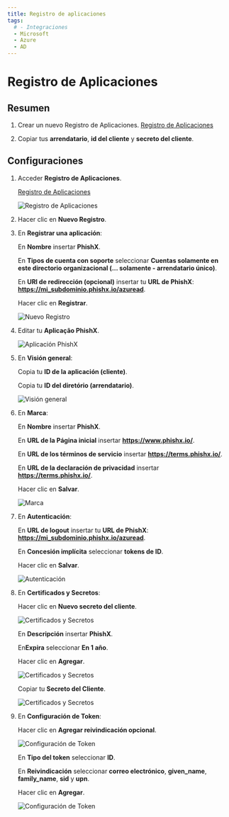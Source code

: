 ```yaml
---
title: Registro de aplicaciones
tags:
  # - Integraciones
  - Microsoft
  - Azure
  - AD
---
```

# Registro de Aplicaciones

## Resumen

1. Crear un nuevo Registro de Aplicaciones. [Registro de Aplicaciones](https://portal.azure.com/#blade/Microsoft_AAD_IAM/ActiveDirectoryMenuBlade/RegisteredApps)

2. Copiar tus **arrendatario**, **id del cliente** y **secreto del cliente**.

## Configuraciones

1. Acceder **Registro de Aplicaciones**.

   [Registro de Aplicaciones](https://portal.azure.com/#blade/Microsoft_AAD_IAM/ActiveDirectoryMenuBlade/RegisteredApps)

   ![Registro de Aplicaciones](https://cdn.phishx.io/phishx-docs/images/azure_ad_03.webp)

2. Hacer clic en **Nuevo Registro**.

3. En **Registrar una aplicación**:

   En **Nombre** insertar **PhishX**.

   En **Tipos de cuenta con soporte** seleccionar **Cuentas solamente en este directorio organizacional (... solamente - arrendatario único)**.

   En **URI de redirección (opcional)** insertar tu **URL de PhishX**: **https://mi_subdominio.phishx.io/azuread**.

   Hacer clic en **Registrar**.

   ![Nuevo Registro](https://cdn.phishx.io/phishx-docs/images/azure_ad_04.webp)

4. Editar tu **Aplicação PhishX**.

   ![Aplicación PhishX](https://cdn.phishx.io/phishx-docs/images/azure_ad_05.webp)

5. En **Visión general**:

   Copia tu **ID de la aplicación (cliente)**.

   Copia tu **ID del diretório (arrendatario)**.

   ![Visión general](https://cdn.phishx.io/phishx-docs/images/azure_ad_06.webp)

6. En **Marca**:

   En **Nombre** insertar **PhishX**.

   En **URL de la Página inicial** insertar **https://www.phishx.io/**.

   En **URL de los términos de servicio** insertar **https://terms.phishx.io/**.

   En **URL de la declaración de privacidad** insertar **https://terms.phishx.io/**.

   Hacer clic en **Salvar**.

   ![Marca](https://cdn.phishx.io/phishx-docs/images/azure_ad_07.webp)

7. En **Autenticación**:

   En **URL de logout** insertar tu **URL de PhishX**: **https://mi_subdominio.phishx.io/azuread**.

   En **Concesión implícita** seleccionar **tokens de ID**.

   Hacer clic en **Salvar**.

   ![Autenticación](https://cdn.phishx.io/phishx-docs/images/azure_ad_08.webp)

8. En **Certificados y Secretos**:

   Hacer clic en **Nuevo secreto del cliente**.

   ![Certificados y Secretos](https://cdn.phishx.io/phishx-docs/images/azure_ad_09.webp)

   En **Descripción** insertar **PhishX**.

   En**Expira** seleccionar **En 1 año**.

   Hacer clic en **Agregar**.

   ![Certificados y Secretos](https://cdn.phishx.io/phishx-docs/images/azure_ad_10.webp)

   Copiar tu **Secreto del Cliente**.

   ![Certificados y Secretos](https://cdn.phishx.io/phishx-docs/images/azure_ad_11.webp)

9. En **Configuración de Token**:

   Hacer clic en **Agregar reivindicación opcional**.

   ![Configuración de Token](https://cdn.phishx.io/phishx-docs/images/azure_ad_12.webp)

   En **Tipo del token** seleccionar **ID**.

   En **Reivindicación** seleccionar **correo electrónico**, **given_name**, **family_name**, **sid** y **upn**.

   Hacer clic en **Agregar**.

   ![Configuración de Token](https://cdn.phishx.io/phishx-docs/images/azure_ad_13.webp)